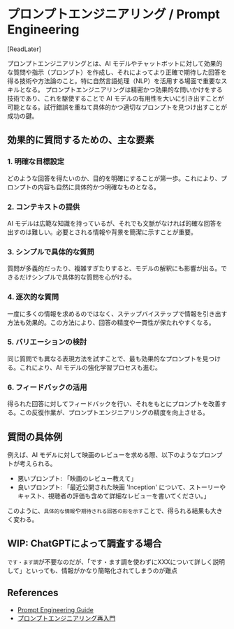# プロンプトエンジニアリング / Prompt Engineering

[ReadLater]

プロンプトエンジニアリングとは、AI モデルやチャットボットに対して効果的な質問や指示（プロンプト）を作成し、それによってより正確で期待した回答を得る技術や方法論のこと。特に自然言語処理（NLP）を活用する場面で重要なスキルとなる。
プロンプトエンジニアリングは精密かつ効果的な問いかけをする技術であり、これを駆使することで AI モデルの有用性を大いに引き出すことが可能となる。試行錯誤を重ねて具体的かつ適切なプロンプトを見つけ出すことが成功の鍵。

## 効果的に質問するための、主な要素

### 1. 明確な目標設定

どのような回答を得たいのか、目的を明確にすることが第一歩。これにより、プロンプトの内容も自然に具体的かつ明確なものとなる。

### 2. コンテキストの提供

AI モデルは広範な知識を持っているが、それでも文脈がなければ的確な回答を出すのは難しい。必要とされる情報や背景を簡潔に示すことが重要。

### 3. シンプルで具体的な質問

質問が多義的だったり、複雑すぎたりすると、モデルの解釈にも影響が出る。できるだけシンプルで具体的な質問を心がける。

### 4. 逐次的な質問

一度に多くの情報を求めるのではなく、ステップバイステップで情報を引き出す方法も効果的。この方法により、回答の精度や一貫性が保たれやすくなる。

### 5. バリエーションの検討

同じ質問でも異なる表現方法を試すことで、最も効果的なプロンプトを見つける。これにより、AI モデルの強化学習プロセスも進む。

### 6. フィードバックの活用

得られた回答に対してフィードバックを行い、それをもとにプロンプトを改善する。この反復作業が、プロンプトエンジニアリングの精度を向上させる。

## 質問の具体例

例えば、AI モデルに対して映画のレビューを求める際、以下のようなプロンプトが考えられる。

- 悪いプロンプト: 「映画のレビュー教えて」
- 良いプロンプト: 「最近公開された映画 'Inception' について、ストーリーやキャスト、視聴者の評価も含めて詳細なレビューを書いてください。」

このように、`具体的な情報`や`期待される回答の形を示す`ことで、得られる結果も大きく変わる。

## WIP: ChatGPTによって調査する場合

`です・ます調`が不要なのだが、「です・ます調を使わずにXXXについて詳しく説明して」といっても、情報がかなり簡略化されてしまうのが難点

## References

- [Prompt Engineering Guide](https://www.promptingguide.ai/jp)
- [プロンプトエンジニアリング再入門](https://zenn.dev/acntechjp/articles/ad24cd00af552d)
